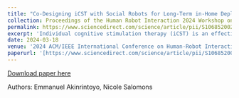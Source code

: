 ```yaml
---
title: "Co-Designing iCST with Social Robots for Long-Term in-Home Deployment for Persons with Dementia"
collection: Proceedings of the Human Robot Interaction 2024 Workshop on Ageing in Place
permalink: https://www.sciencedirect.com/science/article/pii/S1068520023000226
excerpt: 'Individual cognitive stimulation therapy (iCST) is an effective therapeutic intervention that has been explored for aiding the cognitive ability of persons with dementia (PwDs). Despite its significant benefits, research evidence shows that it has been limited due to the burdens of caregivers, thus leading to low adherence. Therefore, this work explores the development of a social robot by co-designing with the key stakeholders for a 4-week in-home deployment in the homes of 10 PwDs. The system’s effectiveness will be evaluated by assessing changes in the quality of life of the users and the caregiving burdens of their carers.'
date: 2024-03-18
venue: '2024 ACM/IEEE International Conference on Human-Robot Interaction'
paperurl: '[https://www.sciencedirect.com/science/article/pii/S1068520023000226](http://academicpages.github.io/files/paper2.pdf](https://scholar.google.com/citations?view_op=view_citation&hl=en&user=xTBOtfcAAAAJ&citation_for_view=xTBOtfcAAAAJ:d1gkVwhDpl0C)'
---
```



[Download paper here]([http://academicpages.github.io/files/paper2.pdf](https://scholar.google.com/citations?view_op=view_citation&hl=en&user=xTBOtfcAAAAJ&citation_for_view=xTBOtfcAAAAJ:d1gkVwhDpl0C))

Authors: Emmanuel Akinrintoyo, Nicole Salomons
